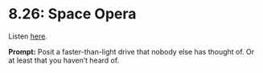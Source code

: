 # 8.26: Space Opera 

Listen [here](http://www.writingexcuses.com/2013/06/30/writing-excuses-8-26-space-opera/). 

**Prompt:** Posit a faster-than-light drive that nobody else has thought of. Or at least that you haven’t heard of.